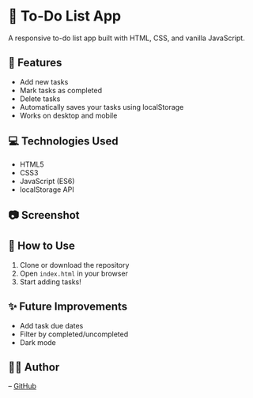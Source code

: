 # 📝 To-Do List App

A responsive to-do list app built with HTML, CSS, and vanilla JavaScript.

## 🚀 Features
- Add new tasks
- Mark tasks as completed
- Delete tasks
- Automatically saves your tasks using localStorage
- Works on desktop and mobile

## 💻 Technologies Used
- HTML5
- CSS3
- JavaScript (ES6)
- localStorage API

## 📷 Screenshot
<!-- add a screenshot later by uploading an image to the repo and using the format below -->
<!-- ![App Screenshot](screenshot.png) -->

## 📂 How to Use
1. Clone or download the repository
2. Open `index.html` in your browser
3. Start adding tasks!

## ✨ Future Improvements
- Add task due dates
- Filter by completed/uncompleted
- Dark mode

## 👩‍💻 Author
 – [GitHub](https://github.com/raeq-debug)
